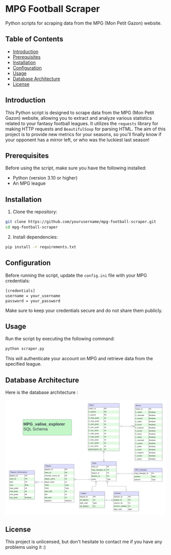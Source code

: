 # MPG Football Scraper

Python scripts for scraping data from the MPG (Mon Petit Gazon) website.

## Table of Contents

- [Introduction](#introduction)
- [Prerequisites](#prerequisites)
- [Installation](#installation)
- [Configuration](#configuration)
- [Usage](#usage)
- [Database Architecture](#database-architecure)
- [License](#license)

## Introduction

This Python script is designed to scrape data from the MPG (Mon Petit Gazon) website, allowing you to extract and analyze various statistics related to your fantasy football leagues. It utilizes the `requests` library for making HTTP requests and `BeautifulSoup` for parsing HTML.
The aim of this project is to provide new metrics for your seasons, so you'll finally know if your opponent has a mirror left, or who was the luckiest last season! 

## Prerequisites

Before using the script, make sure you have the following installed:

- Python (version 3.10 or higher)
- An MPG league

## Installation

1. Clone the repository:

```bash
git clone https://github.com/yourusername/mpg-football-scraper.git
cd mpg-football-scraper
```

2. Install dependencies:

```bash
pip install -r requirements.txt
```

## Configuration

Before running the script, update the `config.ini` file with your MPG credentials:

```text
[credentials]
username = your_username
password = your_password
```

Make sure to keep your credentials secure and do not share them publicly.

## Usage

Run the script by executing the following command:

```bash
python scraper.py
```

This will authenticate your account on MPG and retrieve data from the specified league.

## Database Architecture

Here is the database architecture :

![Database Architecture](MPG_SQL_Tables.png)

## License

This project is unlicensed, but don't hesitate to contact me if you have any problems using it :)
